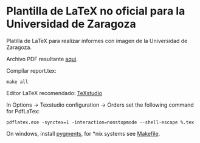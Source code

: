 # Plantilla de LaTeX no oficial para la Universidad de Zaragoza

Platilla de LaTeX para realizar informes con imagen de la Universidad de Zaragoza.

Archivo PDF resultante [aqui](report.pdf).

Compilar report.tex:

```
make all
``` 

Editor LaTeX recomendado: [TeXstudio](https://www.texstudio.org/)

In Options -> Texstudio configuration -> Orders set the following command for PdfLaTex:

```
pdflatex.exe -synctex=1 -interaction=nonstopmode --shell-escape %.tex
```

On windows, install 
[pygments](https://tex.stackexchange.com/questions/462083/pygments-error-texstudio-in-windows-10), for *nix 
systems see [Makefile](Makefile).
